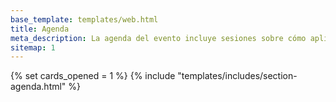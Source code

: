 ```yaml
---
base_template: templates/web.html
title: Agenda
meta_description: La agenda del evento incluye sesiones sobre cómo aplicar la ayuda efectiva al cambio climático, la pobreza y la salud global y el bienestar animal
sitemap: 1
---
```


{% set cards_opened = 1 %}
{% include "templates/includes/section-agenda.html" %}
